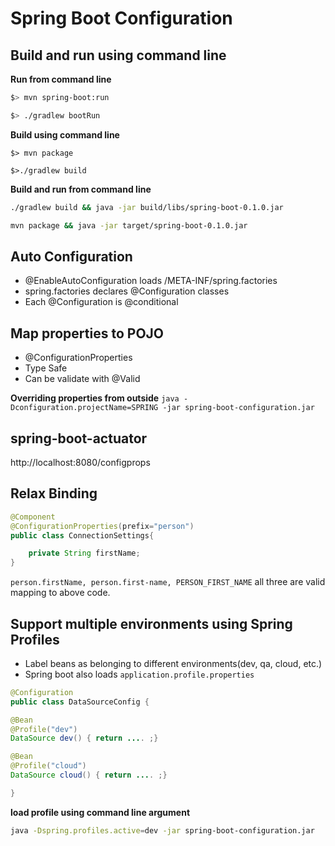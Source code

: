 # Spring Boot Configuration


## Build and run using command line
**Run from command line**

```bash
$> mvn spring-boot:run

$> ./gradlew bootRun
```

**Build using command line**

```
$> mvn package

$>./gradlew build
```

**Build and run from command line**

```bash
./gradlew build && java -jar build/libs/spring-boot-0.1.0.jar

mvn package && java -jar target/spring-boot-0.1.0.jar
```

## Auto Configuration
* @EnableAutoConfiguration loads /META-INF/spring.factories
* spring.factories declares @Configuration classes
* Each @Configuration is @conditional

## Map properties to POJO
* @ConfigurationProperties
* Type Safe
* Can be validate with @Valid
	
**Overriding properties from outside**
``java -Dconfiguration.projectName=SPRING -jar spring-boot-configuration.jar``
	
	
## spring-boot-actuator
http://localhost:8080/configprops

## Relax Binding

```java
@Component
@ConfigurationProperties(prefix="person")
public class ConnectionSettings{

	private String firstName;
}
```

``person.firstName, person.first-name, PERSON_FIRST_NAME`` all three are valid mapping to above code.

## Support multiple environments using Spring Profiles
* Label beans as belonging to different environments(dev, qa, cloud, etc.)
* Spring boot also loads ``application.profile.properties``

```java
@Configuration
public class DataSourceConfig {

@Bean
@Profile("dev")
DataSource dev() { return .... ;}

@Bean
@Profile("cloud")
DataSource cloud() { return .... ;}

}
```

**load profile using command line argument**

```bash
java -Dspring.profiles.active=dev -jar spring-boot-configuration.jar
```







